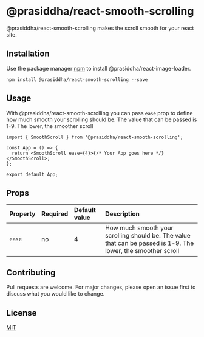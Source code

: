 # @prasiddha/react-smooth-scrolling

@prasiddha/react-smooth-scrolling makes the scroll smooth for your react site.

## Installation

Use the package manager [npm](https://nodejs.org/en/) to install @prasiddha/react-image-loader.

```terminal
npm install @prasiddha/react-smooth-scrolling --save
```

## Usage

With @prasiddha/react-smooth-scrolling you can pass `ease` prop to define how much smooth your scrolling should be. The value that can be passed is 1-9. The lower, the smoother scroll

```tsx
import { SmoothScroll } from '@prasiddha/react-smooth-scrolling';

const App = () => {
  return <SmoothScroll ease={4}>{/* Your App goes here */}</SmoothScroll>;
};

export default App;
```

## Props

| Property | Required | Default value | Description                                                                                                   |
| :------- | :------- | :------------ | :------------------------------------------------------------------------------------------------------------ |
| `ease`   | no       | 4             | How much smooth your scrolling should be. The value that can be passed is 1-9. The lower, the smoother scroll |

###

## Contributing

Pull requests are welcome. For major changes, please open an issue first to discuss what you would like to change.

## License

[MIT](https://choosealicense.com/licenses/mit/)
